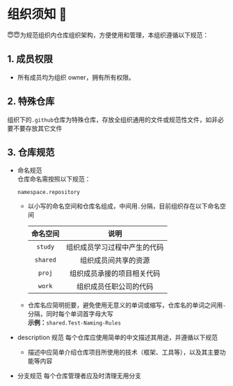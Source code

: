 # 组织须知 🫠

😇😇为规范组织内仓库组织架构，方便使用和管理，本组织遵循以下规范：

## 1. 成员权限

- 所有成员均为组织 owner，拥有所有权限。

## 2. 特殊仓库

组织下的`.github`仓库为特殊仓库，存放全组织通用的文件或规范性文件，如非必要不要存放其它文件

## 3. 仓库规范

- 命名规范  
  仓库命名需按照以下规范：

  ```xxx
  namespace.repository
  ```

  - 以小写的命名空间和仓库名组成，中间用`.`分隔，目前组织存在以下命名空间

    | 命名空间 |             说明             |
    | :------: | :--------------------------: |
    | `study`  | 组织成员学习过程中产生的代码 |
    | `shared` |     组织成员间共享的资源     |
    |  `proj`  |  组织成员承接的项目相关代码  |
    |  `work`  |    组织成员任职公司的代码    |

  - 仓库名应简明扼要，避免使用无意义的单词或缩写，仓库名的单词之间用`-`分隔，同时每个单词首字母大写  
    **示例：**`shared.Test-Naming-Rules`

- description 规范
  每个仓库应使用简单的中文描述其用途，并遵循以下规范
  - 描述中应简单介绍仓库项目所使用的技术（框架、工具等），以及其主要功能等内容
- 分支规范
  每个仓库管理者应及时清理无用分支
